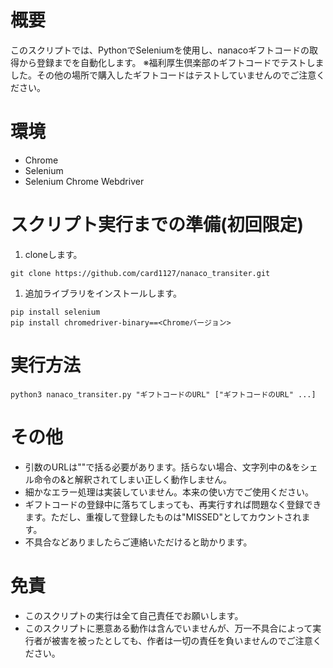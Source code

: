# 概要
このスクリプトでは、PythonでSeleniumを使用し、nanacoギフトコードの取得から登録までを自動化します。
※福利厚生倶楽部のギフトコードでテストしました。その他の場所で購入したギフトコードはテストしていませんのでご注意ください。

# 環境
- Chrome
- Selenium
- Selenium Chrome Webdriver

# スクリプト実行までの準備(初回限定)
1. cloneします。
```
git clone https://github.com/card1127/nanaco_transiter.git
```

1. 追加ライブラリをインストールします。
```
pip install selenium
pip install chromedriver-binary==<Chromeバージョン>
```

# 実行方法
```
python3 nanaco_transiter.py "ギフトコードのURL" ["ギフトコードのURL" ...]
```

# その他
- 引数のURLは""で括る必要があります。括らない場合、文字列中の&をシェル命令の&と解釈されてしまい正しく動作しません。
- 細かなエラー処理は実装していません。本来の使い方でご使用ください。
- ギフトコードの登録中に落ちてしまっても、再実行すれば問題なく登録できます。ただし、重複して登録したものは"MISSED"としてカウントされます。
- 不具合などありましたらご連絡いただけると助かります。

# 免責
- このスクリプトの実行は全て自己責任でお願いします。
- このスクリプトに悪意ある動作は含んでいませんが、万一不具合によって実行者が被害を被ったとしても、作者は一切の責任を負いませんのでご注意ください。
